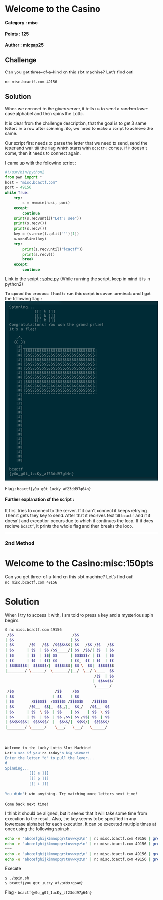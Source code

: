 # Welcome to the Casino

#### Category : misc
#### Points : 125
#### Author : micpap25

## Challenge
Can you get three-of-a-kind on this slot machine? Let's find out!

```nc misc.bcactf.com 49156```

## Solution
When we connect to the given server, it tells us to send a random lower case alphabet and then spins the Lotto. 

It is clear from the challenge description, that the goal is to get 3 same letters in a row after spinning. So, we need to make a script to achieve the same.

Our script first needs to parse the letter that we need to send, send the letter and wait till the flag which starts with `bcactf{` comes. If it doesn't come, then it needs to connect again.

I came up with the following script :
```python
#!/usr/bin/python2
from pwn import *
host = "misc.bcactf.com"
port = 49156
while True:
    try:
        s = remote(host, port)
    except:
        continue
    print(s.recvuntil("Let's see"))
    print(s.recv())
    print(s.recv())
    key = (s.recv().split('"')[1])
    s.sendline(key)
    try:
        print(s.recvuntil("bcactf"))
        print(s.recv())
        break
    except:
        continue

```

Link to the script : [solve.py](https://github.com/p1xxxel/ctf-writeups/blob/main/2021/BCACTF%202.0/Welcome%20to%20the%20Casino/solve.py)
(While running the script, keep in mind it is in python2)

To speed the process, I had to run this script in seven terminals and I got the following flag :
![flag](https://github.com/p1xxxel/ctf-writeups/blob/main/2021/BCACTF%202.0/Welcome%20to%20the%20Casino/flag.png)

Flag : ```bcactf{y0u_g0t_1ucKy_af23dd97g64n}```

#### Further explanation of the script :
It first tries to connect to the server. If it can't connect it keeps retrying.
Then it gets they key to send.
After that it recieves text till `bcactf` and if it doesn't and exception occurs due to which it continues the loop.
If it does recieve `bcactf`, it prints the whole flag and then breaks the loop.


---

### 2nd Method

# Welcome to the Casino:misc:150pts

Can you get three-of-a-kind on this slot machine? Let's find out!  
```nc misc.bcactf.com 49156```

# Solution
When I try to access it with, I am told to press a key and a mysterious spin begins.  
```bash
$ nc misc.bcactf.com 49156
 /$$                           /$$
| $$                          | $$
| $$       /$$   /$$  /$$$$$$$| $$   /$$ /$$   /$$
| $$      | $$  | $$ /$$_____/| $$  /$$/| $$  | $$
| $$      | $$  | $$| $$      | $$$$$$/ | $$  | $$
| $$      | $$  | $$| $$      | $$_  $$ | $$  | $$
| $$$$$$$$|  $$$$$$/|  $$$$$$$| $$ \  $$|  $$$$$$$
|________/ \______/  \_______/|__/  \__/ \____  $$
                                         /$$  | $$
                                        |  $$$$$$/
                                         \______/
 /$$                   /$$     /$$
| $$                  | $$    | $$
| $$        /$$$$$$  /$$$$$$ /$$$$$$    /$$$$$$
| $$       /$$__  $$|_  $$_/|_  $$_/   /$$__  $$
| $$      | $$  \ $$  | $$    | $$    | $$  \ $$
| $$      | $$  | $$  | $$ /$$| $$ /$$| $$  | $$
| $$$$$$$$|  $$$$$$/  |  $$$$/|  $$$$/|  $$$$$$/
|________/ \______/    \___/   \___/   \______/



Welcome to the Lucky Lotto Slot Machine!
Let's see if you're today's big winner!
Enter the letter "d" to pull the lever...
d
Spinning...
           [[[ e ]]]
           [[[ p ]]]
           [[[ i ]]]

You didn't win anything. Try matching more letters next time!

Come back next time!
```
I think it should be aligned, but it seems that it will take some time from execution to the result.
Also, the key seems to be specified in any lowercase alphabet for each execution.
It can be executed multiple times at once using the following spin.sh.

```sh:spin.sh
echo -e "abcdefghijklmnopqrstuvwxyz\n" | nc misc.bcactf.com 49156 | grep ctf &
echo -e "abcdefghijklmnopqrstuvwxyz\n" | nc misc.bcactf.com 49156 | grep ctf &
~~~
echo -e "abcdefghijklmnopqrstuvwxyz\n" | nc misc.bcactf.com 49156 | grep ctf &
echo -e "abcdefghijklmnopqrstuvwxyz\n" | nc misc.bcactf.com 49156 | grep ctf &
```
Execute  

```bash
$ ./spin.sh
$ bcactf{y0u_g0t_1ucKy_af23dd97g64n}
```


Flag - ```bcactf{y0u_g0t_1ucKy_af23dd97g64n}```